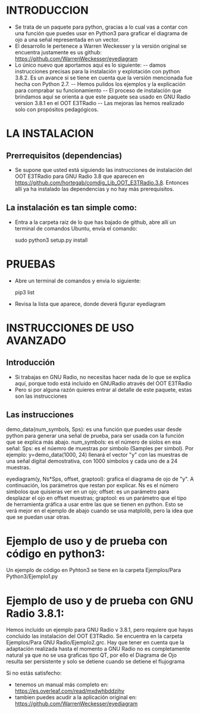 # INTRODUCCION
- Se trata de un paquete para python, gracias a lo cual vas a contar con una función que puedes usar en Python3 para graficar el diagrama de ojo a una señal representada en un vector.
- El desarrollo le pertenece a Warren Weckesser y la versión original se encuentra justamente es us github: https://github.com/WarrenWeckesser/eyediagram
- Lo único nuevo que aportamos aquí es lo siguiente:
  -- damos instrucciones precisas para la instalación y explotación con python 3.8.2. Es un avance si se tiene en cuenta que la versión mencionada fue hecha con Python 2.7.
  -- Hemos pulidos los ejemplos y la explicación para comprabar su funcionamiento
  -- El proceso de instalación que brindamos aquí se orienta a que este paquete sea usado en GNU Radio version 3.8.1 en el OOT E3TRadio
  -- Las mejoras las hemos realizado solo con propósitos pedagógicos.

# LA INSTALACION
## Prerrequisitos (dependencias)
- Se supone que usted está siguiendo las instrucciones de instalación del OOT E3TRadio para GNU Radio 3.8 que aparecen en https://github.com/hortegab/comdig_Lib_OOT_E3TRadio.3.8. Entonces allí ya ha instalado las dependencias y no hay más prerequisitos.

## La instalación es tan simple como:
- Entra a la carpeta raiz de lo que has bajado de github, abre allí un terminal de comandos Ubuntu, envía el comando:

  sudo python3 setup.py install

# PRUEBAS
- Abre un terminal de comandos y envia lo siguiente:

  pip3 list
- Revisa la lista que aparece, donde deverá figurar eyediagram


# INSTRUCCIONES DE USO AVANZADO
## Introducción
- Si trabajas en GNU Radio, no necesitas hacer nada de lo que se explica aquí, porque todo está incluido en GNURadio através del OOT E3TRadio
- Pero si por alguna razón quieres entrar al detalle de este paquete, estas son las instrucciones

## Las instrucciones

demo_data(num_symbols, Sps): es una función que puedes usar desde python para generar una señal de prueba, para ser usada con la función que se explica más abajo. num_symbols: es el número de siolos en esa señal: Sps: es el núemro de muestras por simbolo (Samples per simbol). Por ejemplo: y=demo_data(1000, 24) llenará el vector "y" con las muestras de una señal digital demostrativa, con 1000 simbolos y cada uno de a 24 muestras.

eyediagram(y, Ns*Sps, offset, graptool): grafica el diagrama de ojo de "y". A continuación, los parámetros que restan por explicar. Ns es el número simbolos que quisieras ver en un ojo;  offset: es un parámetro para desplazar el ojo en offset muestras; graptool: es un parámetro que el tipo de herramienta gráfica a usar entre las que se tienen en python. Esto se verá mejor en el ejemplo de abajo cuando se usa matplolib, pero la idea que que se puedan usar otras.

# Ejemplo de uso y de prueba con código en python3:
Un ejemplo de código en Pyhton3 se tiene en la carpeta Ejemplos/Para Python3/Ejemplo1.py

# Ejemplo de uso y de prueba con GNU Radio 3.8.1:
Hemos incluido un ejemplo para GNU Radio v 3.8.1, pero requiere que hayas concluido las instalación del OOT E3TRadio. Se encuentra en la carpeta Ejemplos/Para GNU Radio/Ejemplo2.grc. Hay que tener en cuenta que la adaptación realizada hasta el momento a GNU Radio no es completamente natural ya que no se usa graficas tipo QT, por ello el Diagrama de Ojo resulta ser persistente y solo se detiene cuando se detiene el flujograma

Si no estás satisfecho:
- tenemos un manual más completo en: https://es.overleaf.com/read/mxdwhbddzjhv
- tambien puedes acudir a la aplicación original en: https://github.com/WarrenWeckesser/eyediagram
